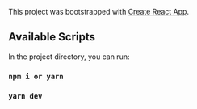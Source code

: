 This project was bootstrapped with [Create React App](https://github.com/facebook/create-react-app).

## Available Scripts

In the project directory, you can run:

### `npm i or yarn`

### `yarn dev`


